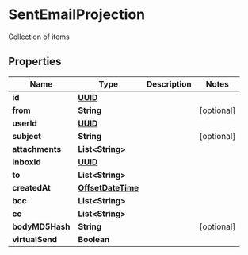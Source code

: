 

# SentEmailProjection

Collection of items
## Properties

Name | Type | Description | Notes
------------ | ------------- | ------------- | -------------
**id** | [**UUID**](UUID) |  | 
**from** | **String** |  |  [optional]
**userId** | [**UUID**](UUID) |  | 
**subject** | **String** |  |  [optional]
**attachments** | **List&lt;String&gt;** |  | 
**inboxId** | [**UUID**](UUID) |  | 
**to** | **List&lt;String&gt;** |  | 
**createdAt** | [**OffsetDateTime**](OffsetDateTime) |  | 
**bcc** | **List&lt;String&gt;** |  | 
**cc** | **List&lt;String&gt;** |  | 
**bodyMD5Hash** | **String** |  |  [optional]
**virtualSend** | **Boolean** |  | 




